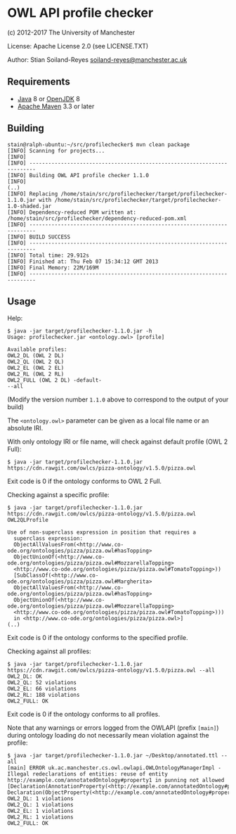 OWL API profile checker
=======================

(c) 2012-2017 The University of Manchester

License: Apache License 2.0 (see LICENSE.TXT)

Author: Stian Soiland-Reyes <soiland-reyes@manchester.ac.uk>


Requirements
------------

* [Java](https://java.com/en/download/) 8 or [OpenJDK](http://openjdk.java.net/) 8
* [Apache Maven](https://maven.apache.org/download.cgi) 3.3 or later 


Building
--------

    stain@ralph-ubuntu:~/src/profilechecker$ mvn clean package
    [INFO] Scanning for projects...
    [INFO]                                                                         
    [INFO] ------------------------------------------------------------------------
    [INFO] Building OWL API profile checker 1.1.0
    [INFO] 
    (..)
    [INFO] Replacing /home/stain/src/profilechecker/target/profilechecker-1.1.0.jar with /home/stain/src/profilechecker/target/profilechecker-1.0-shaded.jar
    [INFO] Dependency-reduced POM written at: /home/stain/src/profilechecker/dependency-reduced-pom.xml
    [INFO] ------------------------------------------------------------------------
    [INFO] BUILD SUCCESS
    [INFO] ------------------------------------------------------------------------
    [INFO] Total time: 29.912s
    [INFO] Finished at: Thu Feb 07 15:34:12 GMT 2013
    [INFO] Final Memory: 22M/169M
    [INFO] ------------------------------------------------------------------------



Usage
-----

Help:

    $ java -jar target/profilechecker-1.1.0.jar -h
    Usage: profilechecker.jar <ontology.owl> [profile]
    
    Available profiles:
    OWL2_DL (OWL 2 DL)
    OWL2_QL (OWL 2 QL)
    OWL2_EL (OWL 2 EL)
    OWL2_RL (OWL 2 RL)
    OWL2_FULL (OWL 2 DL) -default-
    --all

(Modify the version number `1.1.0` above to correspond to the output of your build)

The `<ontology.owl>` parameter can be given as a local file name or an
absolute IRI.

With only ontology IRI or file name, will check against default profile
(OWL 2 Full):

    $ java -jar target/profilechecker-1.1.0.jar https://cdn.rawgit.com/owlcs/pizza-ontology/v1.5.0/pizza.owl

Exit code is 0 if the ontology conforms to OWL 2 Full.    


Checking against a specific profile:    

    $ java -jar target/profilechecker-1.1.0.jar https://cdn.rawgit.com/owlcs/pizza-ontology/v1.5.0/pizza.owl OWL2QLProfile

    Use of non-superclass expression in position that requires a
      superclass expression:
      ObjectAllValuesFrom(<http://www.co-ode.org/ontologies/pizza/pizza.owl#hasTopping>
      ObjectUnionOf(<http://www.co-ode.org/ontologies/pizza/pizza.owl#MozzarellaTopping>
      <http://www.co-ode.org/ontologies/pizza/pizza.owl#TomatoTopping>))
      [SubClassOf(<http://www.co-ode.org/ontologies/pizza/pizza.owl#Margherita>
      ObjectAllValuesFrom(<http://www.co-ode.org/ontologies/pizza/pizza.owl#hasTopping>
      ObjectUnionOf(<http://www.co-ode.org/ontologies/pizza/pizza.owl#MozzarellaTopping>
      <http://www.co-ode.org/ontologies/pizza/pizza.owl#TomatoTopping>)))
      in <http://www.co-ode.org/ontologies/pizza/pizza.owl>] 
    (..)


Exit code is 0 if the ontology conforms to the specified profile.


Checking against all profiles:


    $ java -jar target/profilechecker-1.1.0.jar https://cdn.rawgit.com/owlcs/pizza-ontology/v1.5.0/pizza.owl --all
    OWL2_DL: OK
    OWL2_QL: 52 violations
    OWL2_EL: 66 violations
    OWL2_RL: 188 violations
    OWL2_FULL: OK


Exit code is 0 if the ontology conforms to all profiles.


Note that any warnings or errors logged from the OWLAPI (prefix `[main]`)
during ontology loading do not necessarily mean violation against the profile:

    $ java -jar target/profilechecker-1.1.0.jar ~/Desktop/annotated.ttl --all
    [main] ERROR uk.ac.manchester.cs.owl.owlapi.OWLOntologyManagerImpl - Illegal redeclarations of entities: reuse of entity http://example.com/annotatedOntology#property1 in punning not allowed [Declaration(AnnotationProperty(<http://example.com/annotatedOntology#property1>)), Declaration(ObjectProperty(<http://example.com/annotatedOntology#property1>))]
    OWL2_DL: 1 violations
    OWL2_QL: 1 violations
    OWL2_EL: 1 violations
    OWL2_RL: 1 violations
    OWL2_FULL: OK

